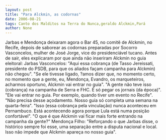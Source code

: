 ```yaml
---
layout: post
title: "Para Alckmin, as codornas"
date: 2006-08-21
tags: Canto dos Malditos na Terra do Nunca,geraldo Alckmin,Pará
author: None
---
```

Jarbas e Mendonça deixaram agora o Bar 45, no comitê de Alckmin, no Recife, depois de saborear as codornas preparadas por Socorro Vasconcelos, mulher de José Jorge, vice do presidenciável tucano.
Antes de sair, eles explicaram por que ainda não inseriram Alckmin no guia eleitoral:
Jarbas Vasconcelos:
\"Aqui essa cobrança (de Tasso Jereissati, presidente do PSDB, para que os aliados façam campanha para Alckmin) não chegou\".
\"Se ele tivesse ligado, ?amos dizer que, no momento certo, no momento que a gente, eu, Mendonça, Evandro, os marqueteiros, acharmos oportuno, Alckmin vai entrar no guia\".
\"A gente não teve isso (cobrança) na campanha de Serra e FHC. É só pegar os jornais (da época)\".
\"Ele vai entrar no guia. Por exemplo, quando tiver um evento no Recife\".
\"Não precisa desse açodamento. Nosso guia só completa uma semana na quarta-feira\".
\"Isso (essa cobrança pela vinculação) nunca aconteceu em Pernambuco. Está acontecendo agora porque Lula está numa posição confortável\".
\"O que é que Alckmin vai ficar mais forte entrando na campanha da gente?\"
Mendonça Filho:
\"Reforçando o que Jarbas disse, o histórico sempre foi esse, uma separação entre a disputa nacional e local. Isso não impede que Alckmin apareça no nosso guia\". 